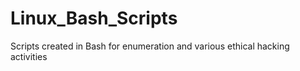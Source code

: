 # Linux_Bash_Scripts
Scripts created in Bash for enumeration and various ethical hacking activities 
